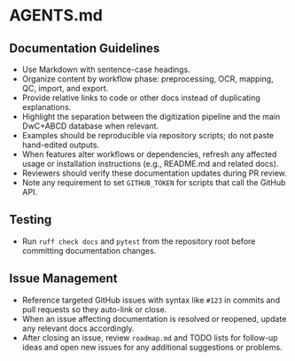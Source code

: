 # AGENTS.md

## Documentation Guidelines
- Use Markdown with sentence-case headings.
- Organize content by workflow phase: preprocessing, OCR, mapping, QC, import, and export.
- Provide relative links to code or other docs instead of duplicating explanations.
- Highlight the separation between the digitization pipeline and the main DwC+ABCD database when relevant.
- Examples should be reproducible via repository scripts; do not paste hand-edited outputs.
- When features alter workflows or dependencies, refresh any affected usage or installation instructions (e.g., README.md and related docs).
- Reviewers should verify these documentation updates during PR review.
- Note any requirement to set `GITHUB_TOKEN` for scripts that call the GitHub API.

## Testing
- Run `ruff check docs` and `pytest` from the repository root before committing documentation changes.

## Issue Management
- Reference targeted GitHub issues with syntax like `#123` in commits and pull requests so they auto-link or close.
- When an issue affecting documentation is resolved or reopened, update any relevant docs accordingly.
- After closing an issue, review `roadmap.md` and TODO lists for follow-up ideas and open new issues for any additional suggestions or problems.
